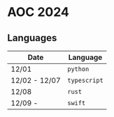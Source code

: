 # AOC 2024

## Languages

| Date           | Language      |
|----------------|---------------|
| 12/01          | `python`      |
| 12/02 - 12/07  | `typescript`  |
| 12/08          | `rust`        |
| 12/09 -        | `swift`       |

